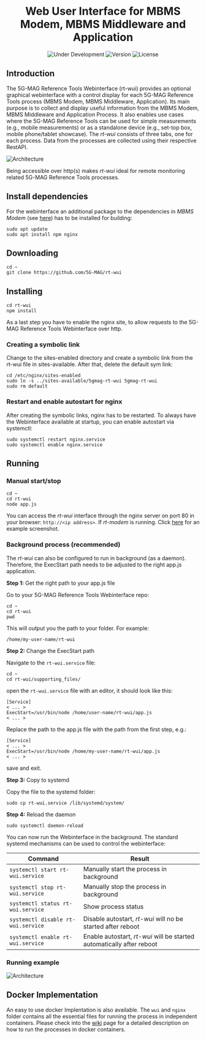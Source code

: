 <h1 align="center">Web User Interface for MBMS Modem, MBMS Middleware and Application</h1>
<p align="center">
  <img src="https://img.shields.io/badge/Status-Under_Development-yellow" alt="Under Development">
  <img src="https://img.shields.io/github/v/tag/5G-MAG/rt-wui?label=version" alt="Version">
  <img src="https://img.shields.io/badge/License-5G--MAG%20Public%20License%20(v1.0)-blue" alt="License">
</p>

## Introduction

The 5G-MAG Reference Tools Webinterface (rt-wui) provides an optional graphical webinterface with a control display for each 5G-MAG Reference Tools process (MBMS Modem, MBMS Middleware, Application). Its main purpose is to collect and display useful information from the MBMS Modem, MBMS Middleware and Application Process. It also enables use cases where the 5G-MAG Reference Tools can be used for simple measurements (e.g., mobile measurements) or as a standalone device (e.g., set-top box, mobile phone/tablet showcase). The *rt-wui* consists of three
tabs, one for each process. Data from the processes are collected using their respective RestAPI.

![Architecture](https://github.com/5G-MAG/Getting-Started/blob/main/media/architecture/5G-MAG%20RT%20Architecture%20Current%20Architecture%205G%20Media%20Client%20v8.drawio.png)

Being accessible over http(s) makes *rt-wui* ideal for remote monitoring related 5G-MAG Reference Tools processes.

## Install dependencies
For the webinterface an additional package to the dependencies in *MBMS Modem* (see [here](https://github.com/5G-MAG/rt-mbms-modem)) has to be installed for building:
````
sudo apt update
sudo apt install npm nginx
````

## Downloading
````
cd ~
git clone https://github.com/5G-MAG/rt-wui
````

## Installing
````
cd rt-wui
npm install 
````

As a last step you have to enable the nginx site, to allow requests to the 5G-MAG Reference Tools Webinterface over http.

### Creating a symbolic link
Change to the sites-enabled directory and create a symbolic link from the rt-wui file in sites-available. After that, delete the default sym link:

````
cd /etc/nginx/sites-enabled
sudo ln -s ../sites-available/5gmag-rt-wui 5gmag-rt-wui
sudo rm default
````

### Restart and enable autostart for nginx
After creating the symbolic links, nginx has to be restarted. To always have the Webinterface available at startup, you can enable autostart via systemctl:
````
sudo systemctl restart nginx.service
sudo systemctl enable nginx.service
````
## Running

### Manual start/stop

````
cd ~
cd rt-wui
node app.js 
````

You can access the *rt-wui* interface through the nginx server on port 80 in your browser: `` http://<ip address> ``. If *rt-modem* is running.
Click [here](https://github.com/5G-MAG/rt-wui/main/README.md#running-example) for an
example screenshot.

### Background process (**recommended**)

The *rt-wui* can also be configured to run in background (as a daemon). Therefore, the ExecStart path needs to
be adjusted to the right app.js application.

**Step 1:** Get the right path to your app.js file

Go to your 5G-MAG Reference Tools Webinterface repo:

````
cd ~
cd rt-wui
pwd
````

This will output you the path to your folder. For example:

````
/home/my-user-name/rt-wui
````

**Step 2:** Change the ExecStart path

Navigate to the ``rt-wui.service`` file:

````
cd ~
cd rt-wui/supporting_files/
````

open the ``rt-wui.service`` file with an editor, it should look like this:

````
[Service]
< ... >
ExecStart=/usr/bin/node /home/user-name/rt-wui/app.js
< ... >
````

Replace the path to the app.js file with the path from the first step, e.g.:

````
[Service]
< ... >
ExecStart=/usr/bin/node /home/my-user-name/rt-wui/app.js
< ... >
````

save and exit.

**Step 3:** Copy to systemd

Copy the file to the systemd folder:

````
sudo cp rt-wui.service /lib/systemd/system/
````

**Step 4:** Reload the daemon

````
sudo systemctl daemon-reload
````

You can now run the Webinterface in the background. The standard systemd mechanisms can be used to control the
webinterface:

| Command | Result |
| ------------- |-------------|
|  `` systemctl start rt-wui.service `` | Manually start the process in background |
|  `` systemctl stop rt-wui.service `` | Manually stop the process in background |
|  `` systemctl status rt-wui.service `` | Show process status |
|  `` systemctl disable rt-wui.service `` | Disable autostart, *rt-wui* will no be started after reboot |
|  `` systemctl enable rt-wui.service `` | Enable autostart, *rt-wui* will be started automatically after reboot |

### Running example
![Architecture](https://github.com/5G-MAG/Getting-Started/blob/main/media/wiki/Webiface_rp.PNG)


## Docker Implementation

An easy to use docker Implentation is also available. The `wui` and `nginx` folder contains all the essential files for running the process in independent containers. Please check into the [wiki](https://github.com/5G-MAG/Documentation-and-Architecture/wiki/5G-MAG-Reference-Tools:-Docker-Implementation-of-RT-MBMS-processes) page for a detailed description on how to run the processes in docker containers. 
